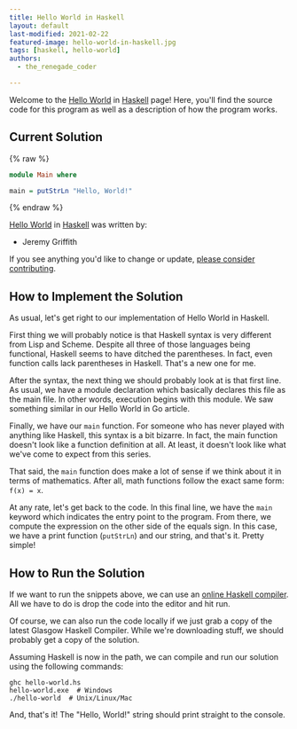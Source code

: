 ```yaml
---
title: Hello World in Haskell
layout: default
last-modified: 2021-02-22
featured-image: hello-world-in-haskell.jpg
tags: [haskell, hello-world]
authors:
  - the_renegade_coder

---
```


Welcome to the [Hello World](https://rzuckerm.github.io/sample-programs-website-copy/projects/hello-world) in [Haskell](https://rzuckerm.github.io/sample-programs-website-copy/languages/haskell) page! Here, you'll find the source code for this program as well as a description of how the program works.

## Current Solution

{% raw %}

```haskell
module Main where

main = putStrLn "Hello, World!"
```

{% endraw %}

[Hello World](https://rzuckerm.github.io/sample-programs-website-copy/projects/hello-world) in [Haskell](https://rzuckerm.github.io/sample-programs-website-copy/languages/haskell) was written by:

- Jeremy Griffith

If you see anything you'd like to change or update, [please consider contributing](https://github.com/TheRenegadeCoder/sample-programs).

## How to Implement the Solution

As usual, let's get right to our implementation of Hello World in Haskell.

First thing we will probably notice is that Haskell syntax is very different
from Lisp and Scheme. Despite all three of those languages being functional,
Haskell seems to have ditched the parentheses. In fact, even function calls
lack parentheses in Haskell. That's a new one for me.

After the syntax, the next thing we should probably look at is that first line.
As usual, we have a module declaration which basically declares this file as
the main file. In other words, execution begins with this module. We saw
something similar in our Hello World in Go article.

Finally, we have our `main` function. For someone who has never played with anything
like Haskell, this syntax is a bit bizarre. In fact, the main function doesn't look
like a function definition at all. At least, it doesn't look like what we've come to
expect from this series.

That said, the `main` function does make a lot of sense if we think about it in terms
of mathematics. After all, math functions follow the exact same form: `f(x) = x`.

At any rate, let's get back to the code. In this final line, we have the `main` keyword
which indicates the entry point to the program. From there, we compute the expression
on the other side of the equals sign. In this case, we have a print function (`putStrLn`) and our
string, and that's it. Pretty simple!


## How to Run the Solution

If we want to run the snippets above, we can use an [online Haskell compiler][1]. All we 
have to do is drop the code into the editor and hit run.

Of course, we can also run the code locally if we just grab a copy of the latest Glasgow 
Haskell Compiler. While we're downloading stuff, we should probably get a copy of the 
solution.

Assuming Haskell is now in the path, we can compile and run our solution using the 
following commands:

```shell
ghc hello-world.hs
hello-world.exe  # Windows
./hello-world  # Unix/Linux/Mac
```

And, that's it! The "Hello, World!" string should print straight to the console.

[1]: https://www.onlinegdb.com/online_haskell_compiler
